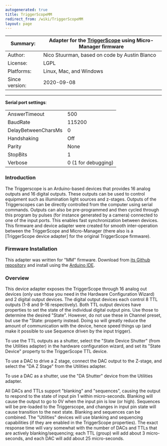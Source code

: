 ```yaml
---
autogenerated: true
title: TriggerScopeMM
redirect_from: /wiki/TriggerScopeMM
layout: page
---
```


| Summary:       | Adapter for the [TriggerScope](http://www.triggerscope.com/) using Micro-Manager firmware |
|----------------|-------------------------------------------------------------------------------------------|
| Author:        | Nico Stuurman, based on code by Austin Blanco                                             |
| License:       | LGPL                                                                                      |
| Platforms:     | Linux, Mac, and Windows                                                                   |
| Since version: | 2020-09-08                                                                                |

------------------------------------------------------------------------

**Serial port settings**:

|                     |                     |
|---------------------|---------------------|
| AnswerTimeout       | 500                 |
| BaudRate            | 115200              |
| DelayBetweenCharsMs | 0                   |
| Handshaking         | Off                 |
| Parity              | None                |
| StopBits            | 1                   |
| Verbose             | 0 (1 for debugging) |

### Introduction

The Triggerscope is an Arduino-based devices that provides 16 analog
outputs and 16 digital outputs. These outputs can be used to control
equipment such as illumination light sources and z-stages. Outputs of
the Triggerscopes can be directly controlled from the computer using
serial commands. Outputs can also be pre-programmed and then cycled
through this program by pulses (for instance generated by a camera)
connected to one of the input ports. This enables fast synchronization
between devices. This firmware and device adapter were created for
smooth inter-operation between the TriggerScope and Micro-Manager (there
also is a \[TriggerScope device adapter\] for the original TriggerScope
firmware).

### Firmware Installation

This adapter was written for "MM" firmware. Download from [its Github
repository](https://github.com/micro-manager/TriggerScopeMM/) and
install using the [Arduino
IDE](https://www.arduino.cc/en/Main/Software).

### Overview

This device adapter exposes the TriggerScope through 16 analog out
devices (only use those you need in the Hardware Configuration Wizard)
and 2 digital output devices. The digital output devices each control 8
TTL outputs (1-8 and 9-16 respectively). Both TTL output devices have
properties to set the state of the individual digital output pins. Use
those to determine the desired "State". However, do not use these in
Channel preset, but use the "State: property instead. Doing so will
greatly reduce the amount of communication with the device, hence speed
things up (and make it possible to use Sequence driven by the input
trigger).

To use the TTL outputs as a shutter, select the "State Device Shutter"
(from the Utilities adapter) in the hardware configuration wizard, and
set its "State Device" property to the TriggerScope TTL device.

To use a DAC to drive a Z stage, connect the DAC output to the Z-stage,
and select the "DA Z Stage" from the Utilities adapter.

To use a DAC as a shutter, use the "DA Shutter" device from the
Utilities adapter.

All DACs and TTLs support "blanking" and "sequences", causing the output
to respond to the state of input pin 1 within micro-seconds. Blanking
will cause the output to go to 0V when the input pin is low (or high).
Sequences will be pre-loaded to the Triggerscope, and changes in input
pin state will cause transition to the next state. Blanking and
sequences can be combined. The "Utilities" devices will use blanking and
sequencing capabilities (if they are enabled in the TriggerScope
properties). The exact response time will vary somewhat with the number
of DACs and TTLs that are actively blanking/sequencing; each TTL (group)
will add about 3 micro-seconds, and each DAC will add about 25
micro-seconds.

